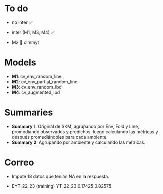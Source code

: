 # To do

* no inter ✅
* inter (M1, M3, M4) ✅

* M2 🌮 cimmyt

# Models

* **M1**: cv_env_random_line
* **M2**: cv_env_partial_random_line
* **M3**: cv_env_random_ibd
* **M4**: cv_augmented_ibd

# Summaries

* **Summary 1**: Original de SKM, agrupando por Env, Fold y Line, promediando observados y predichos, luego calculando las métricas y después promediándoles para cada ambiente.
* **Summary 2**: Agrupando por ambiente y calculando las métricas.

# Correo

* Impute 18 datos que tenían NA en la respuesta.

* EYT_22_23 (training)  YT_22_23
        0.17425          0.82575
